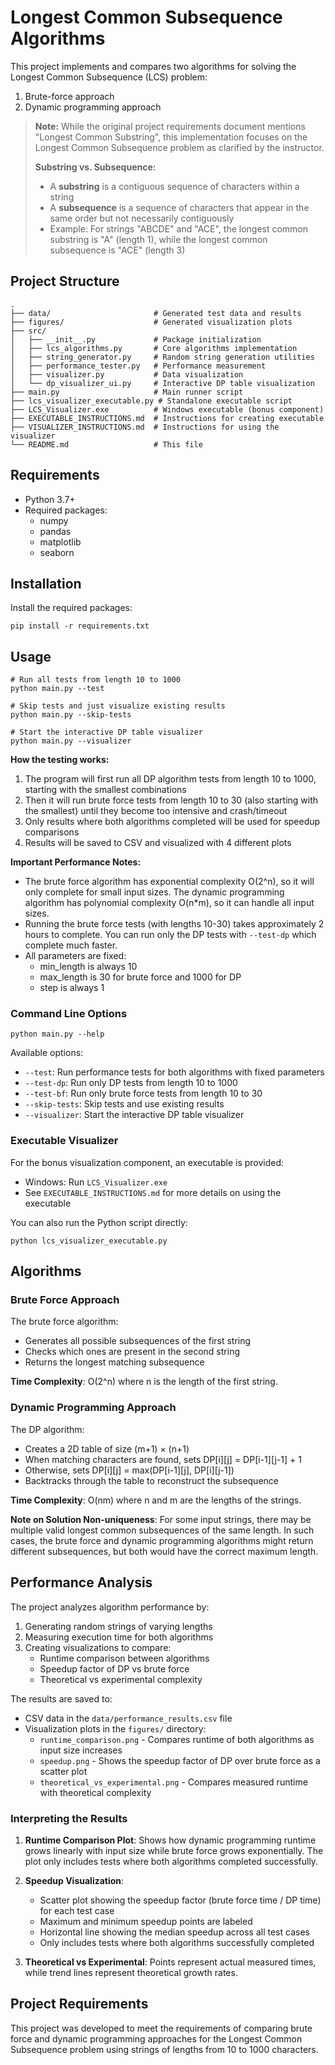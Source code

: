 # Longest Common Subsequence Algorithms

This project implements and compares two algorithms for solving the Longest Common Subsequence (LCS) problem:

1. Brute-force approach
2. Dynamic programming approach

> **Note:** While the original project requirements document mentions "Longest Common Substring", this implementation focuses on the Longest Common Subsequence problem as clarified by the instructor.
>
> **Substring vs. Subsequence:**
>
> - A **substring** is a contiguous sequence of characters within a string
> - A **subsequence** is a sequence of characters that appear in the same order but not necessarily contiguously
> - Example: For strings "ABCDE" and "ACE", the longest common substring is "A" (length 1), while the longest common subsequence is "ACE" (length 3)

## Project Structure

```
.
├── data/                       # Generated test data and results
├── figures/                    # Generated visualization plots
├── src/
│   ├── __init__.py             # Package initialization
│   ├── lcs_algorithms.py       # Core algorithms implementation
│   ├── string_generator.py     # Random string generation utilities
│   ├── performance_tester.py   # Performance measurement
│   ├── visualizer.py           # Data visualization
│   └── dp_visualizer_ui.py     # Interactive DP table visualization
├── main.py                     # Main runner script
├── lcs_visualizer_executable.py # Standalone executable script
├── LCS_Visualizer.exe          # Windows executable (bonus component)
├── EXECUTABLE_INSTRUCTIONS.md  # Instructions for creating executable
├── VISUALIZER_INSTRUCTIONS.md  # Instructions for using the visualizer
└── README.md                   # This file
```

## Requirements

- Python 3.7+
- Required packages:
  - numpy
  - pandas
  - matplotlib
  - seaborn

## Installation

Install the required packages:

```
pip install -r requirements.txt
```

## Usage

```
# Run all tests from length 10 to 1000
python main.py --test

# Skip tests and just visualize existing results
python main.py --skip-tests

# Start the interactive DP table visualizer
python main.py --visualizer
```

**How the testing works:**

1. The program will first run all DP algorithm tests from length 10 to 1000, starting with the smallest combinations
2. Then it will run brute force tests from length 10 to 30 (also starting with the smallest) until they become too intensive and crash/timeout
3. Only results where both algorithms completed will be used for speedup comparisons
4. Results will be saved to CSV and visualized with 4 different plots

**Important Performance Notes:**

- The brute force algorithm has exponential complexity O(2^n), so it will only complete for small input sizes. The dynamic programming algorithm has polynomial complexity O(n\*m), so it can handle all input sizes.
- Running the brute force tests (with lengths 10-30) takes approximately 2 hours to complete. You can run only the DP tests with `--test-dp` which complete much faster.
- All parameters are fixed:
  - min_length is always 10
  - max_length is 30 for brute force and 1000 for DP
  - step is always 1

### Command Line Options

```
python main.py --help
```

Available options:

- `--test`: Run performance tests for both algorithms with fixed parameters
- `--test-dp`: Run only DP tests from length 10 to 1000
- `--test-bf`: Run only brute force tests from length 10 to 30
- `--skip-tests`: Skip tests and use existing results
- `--visualizer`: Start the interactive DP table visualizer

### Executable Visualizer

For the bonus visualization component, an executable is provided:

- Windows: Run `LCS_Visualizer.exe`
- See `EXECUTABLE_INSTRUCTIONS.md` for more details on using the executable

You can also run the Python script directly:

```
python lcs_visualizer_executable.py
```

## Algorithms

### Brute Force Approach

The brute force algorithm:

- Generates all possible subsequences of the first string
- Checks which ones are present in the second string
- Returns the longest matching subsequence

**Time Complexity**: O(2^n) where n is the length of the first string.

### Dynamic Programming Approach

The DP algorithm:

- Creates a 2D table of size (m+1) × (n+1)
- When matching characters are found, sets DP[i][j] = DP[i-1][j-1] + 1
- Otherwise, sets DP[i][j] = max(DP[i-1][j], DP[i][j-1])
- Backtracks through the table to reconstruct the subsequence

**Time Complexity**: O(nm) where n and m are the lengths of the strings.

**Note on Solution Non-uniqueness**: For some input strings, there may be multiple valid longest common subsequences of the same length. In such cases, the brute force and dynamic programming algorithms might return different subsequences, but both would have the correct maximum length.

## Performance Analysis

The project analyzes algorithm performance by:

1. Generating random strings of varying lengths
2. Measuring execution time for both algorithms
3. Creating visualizations to compare:
   - Runtime comparison between algorithms
   - Speedup factor of DP vs brute force
   - Theoretical vs experimental complexity

The results are saved to:

- CSV data in the `data/performance_results.csv` file
- Visualization plots in the `figures/` directory:
  - `runtime_comparison.png` - Compares runtime of both algorithms as input size increases
  - `speedup.png` - Shows the speedup factor of DP over brute force as a scatter plot
  - `theoretical_vs_experimental.png` - Compares measured runtime with theoretical complexity

### Interpreting the Results

1. **Runtime Comparison Plot**: Shows how dynamic programming runtime grows linearly with input size while brute force grows exponentially. The plot only includes tests where both algorithms completed successfully.

2. **Speedup Visualization**:

   - Scatter plot showing the speedup factor (brute force time / DP time) for each test case
   - Maximum and minimum speedup points are labeled
   - Horizontal line showing the median speedup across all test cases
   - Only includes tests where both algorithms successfully completed

3. **Theoretical vs Experimental**: Points represent actual measured times, while trend lines represent theoretical growth rates.

## Project Requirements

This project was developed to meet the requirements of comparing brute force and dynamic programming approaches for the Longest Common Subsequence problem using strings of lengths from 10 to 1000 characters.
